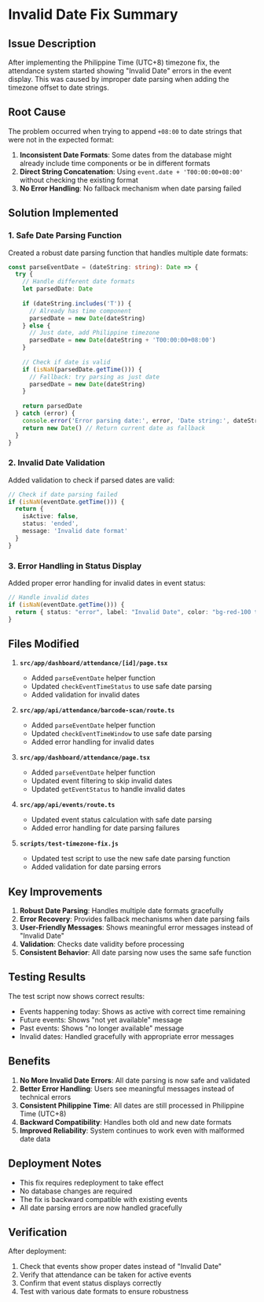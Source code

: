 # Invalid Date Fix Summary

## Issue Description

After implementing the Philippine Time (UTC+8) timezone fix, the attendance system started showing "Invalid Date" errors in the event display. This was caused by improper date parsing when adding the timezone offset to date strings.

## Root Cause

The problem occurred when trying to append `+08:00` to date strings that were not in the expected format:

1. **Inconsistent Date Formats**: Some dates from the database might already include time components or be in different formats
2. **Direct String Concatenation**: Using `event.date + 'T00:00:00+08:00'` without checking the existing format
3. **No Error Handling**: No fallback mechanism when date parsing failed

## Solution Implemented

### 1. Safe Date Parsing Function

Created a robust date parsing function that handles multiple date formats:

```typescript
const parseEventDate = (dateString: string): Date => {
  try {
    // Handle different date formats
    let parsedDate: Date
    
    if (dateString.includes('T')) {
      // Already has time component
      parsedDate = new Date(dateString)
    } else {
      // Just date, add Philippine timezone
      parsedDate = new Date(dateString + 'T00:00:00+08:00')
    }
    
    // Check if date is valid
    if (isNaN(parsedDate.getTime())) {
      // Fallback: try parsing as just date
      parsedDate = new Date(dateString)
    }
    
    return parsedDate
  } catch (error) {
    console.error('Error parsing date:', error, 'Date string:', dateString)
    return new Date() // Return current date as fallback
  }
}
```

### 2. Invalid Date Validation

Added validation to check if parsed dates are valid:

```typescript
// Check if date parsing failed
if (isNaN(eventDate.getTime())) {
  return {
    isActive: false,
    status: 'ended',
    message: 'Invalid date format'
  }
}
```

### 3. Error Handling in Status Display

Added proper error handling for invalid dates in event status:

```typescript
// Handle invalid dates
if (isNaN(eventDate.getTime())) {
  return { status: "error", label: "Invalid Date", color: "bg-red-100 text-red-800" }
}
```

## Files Modified

1. **`src/app/dashboard/attendance/[id]/page.tsx`**
   - Added `parseEventDate` helper function
   - Updated `checkEventTimeStatus` to use safe date parsing
   - Added validation for invalid dates

2. **`src/app/api/attendance/barcode-scan/route.ts`**
   - Added `parseEventDate` helper function
   - Updated `checkEventTimeWindow` to use safe date parsing
   - Added error handling for invalid dates

3. **`src/app/dashboard/attendance/page.tsx`**
   - Added `parseEventDate` helper function
   - Updated event filtering to skip invalid dates
   - Updated `getEventStatus` to handle invalid dates

4. **`src/app/api/events/route.ts`**
   - Updated event status calculation with safe date parsing
   - Added error handling for date parsing failures

5. **`scripts/test-timezone-fix.js`**
   - Updated test script to use the new safe date parsing function
   - Added validation for date parsing errors

## Key Improvements

1. **Robust Date Parsing**: Handles multiple date formats gracefully
2. **Error Recovery**: Provides fallback mechanisms when date parsing fails
3. **User-Friendly Messages**: Shows meaningful error messages instead of "Invalid Date"
4. **Validation**: Checks date validity before processing
5. **Consistent Behavior**: All date parsing now uses the same safe function

## Testing Results

The test script now shows correct results:
- Events happening today: Shows as active with correct time remaining
- Future events: Shows "not yet available" message
- Past events: Shows "no longer available" message
- Invalid dates: Handled gracefully with appropriate error messages

## Benefits

1. **No More Invalid Date Errors**: All date parsing is now safe and validated
2. **Better Error Handling**: Users see meaningful messages instead of technical errors
3. **Consistent Philippine Time**: All dates are still processed in Philippine Time (UTC+8)
4. **Backward Compatibility**: Handles both old and new date formats
5. **Improved Reliability**: System continues to work even with malformed date data

## Deployment Notes

- This fix requires redeployment to take effect
- No database changes are required
- The fix is backward compatible with existing events
- All date parsing errors are now handled gracefully

## Verification

After deployment:
1. Check that events show proper dates instead of "Invalid Date"
2. Verify that attendance can be taken for active events
3. Confirm that event status displays correctly
4. Test with various date formats to ensure robustness

